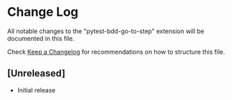 # Change Log

All notable changes to the "pytest-bdd-go-to-step" extension will be documented in this file.

Check [Keep a Changelog](http://keepachangelog.com/) for recommendations on how to structure this file.

## [Unreleased]

- Initial release